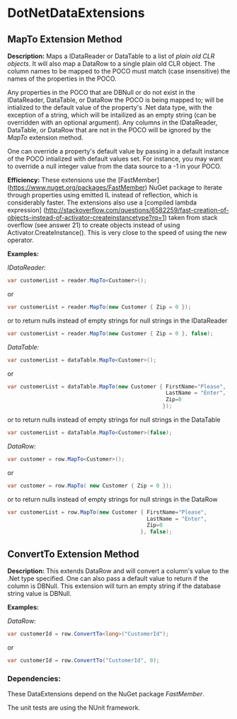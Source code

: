 # DotNetDataExtensions

## MapTo Extension Method

**Description:** Maps a IDataReader or DataTable to a list of _plain old CLR objects_. It will also map a DataRow to a single plain old CLR object. The column names to be mapped to the POCO must match (case insensitive) the names of the properties in the POCO. 

Any properties in the POCO that are DBNull or do not exist in the IDataReader, DataTable, or DataRow the POCO is being mapped to; will be intialized to the default value of the property's .Net data type, with the exception of a string, which will be intailized as an empty string (can be overridden with an optional argument). Any columns in the IDataReader, DataTable, or DataRow that are not in the POCO will be ignored by the _MapTo_ extension method.

One can override a property's default value by passing in a default instance of the POCO intialized with default values set. For instance, you may want to override a null integer value from the data source to a -1 in your POCO.

**Efficiency:**
These extensions use the [FastMember] (https://www.nuget.org/packages/FastMember) NuGet package to iterate through properties using emitted IL instead of reflection, which is considerably faster. The extensions also use a [compiled lambda expression] (http://stackoverflow.com/questions/6582259/fast-creation-of-objects-instead-of-activator-createinstancetype?rq=1) taken from stack overflow (see answer 21) to create objects instead of using Activator.CreateInstance(). This is very close to the speed of using the new operator.

**Examples:**

*IDataReader:*

```c#
var customerList = reader.MapTo<Customer>();
```

or

```c#
var customerList = reader.MapTo(new Customer { Zip = 0 });
```

or to return nulls instead of empty strings for null strings in the IDataReader

```c#
var customerList = reader.MapTo(new Customer { Zip = 0 }, false);
```

*DataTable:*

```c#
var customerList = dataTable.MapTo<Customer>();
```

or

```c#
var customerList = dataTable.MapTo(new Customer { FirstName="Please", 
												  LastName = "Enter",
                                                  Zip=0 
                                                 });
```

or to return nulls instead of empty strings for null strings in the DataTable

```c#
var customerList = dataTable.MapTo<Customer>(false);
```

*DataRow:*

```c#
var customer = row.MapTo<Customer>();
```

or

```c#
var customer = row.MapTo( new Customer { Zip = 0 });
```

or to return nulls instead of empty strings for null strings in the DataRow

```c#
var customerList = row.MapTo(new Customer { FirstName="Please", 
											LastName = "Enter",
                                            Zip=0 
                                          }, false);
```

## ConvertTo Extension Method

**Description:** This extends DataRow and will convert a column's value to the .Net type specified. One can also pass a default value to return if the column is DBNull. This extension will turn an empty string if the database string value is DBNull.

**Examples:**

*DataRow:*

```c#
var customerId = row.ConvertTo<long>("CustomerId");
```
or

```c#
var customerId = row.ConvertTo("CustomerId", 0);
```

### Dependencies:

These DataExtensions depend on the NuGet package *FastMember*. 

The unit tests are using the NUnit framework.

